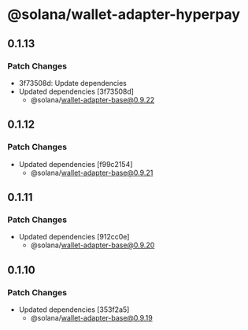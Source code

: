 # @solana/wallet-adapter-hyperpay

## 0.1.13

### Patch Changes

-   3f73508d: Update dependencies
-   Updated dependencies [3f73508d]
    -   @solana/wallet-adapter-base@0.9.22

## 0.1.12

### Patch Changes

-   Updated dependencies [f99c2154]
    -   @solana/wallet-adapter-base@0.9.21

## 0.1.11

### Patch Changes

-   Updated dependencies [912cc0e]
    -   @solana/wallet-adapter-base@0.9.20

## 0.1.10

### Patch Changes

-   Updated dependencies [353f2a5]
    -   @solana/wallet-adapter-base@0.9.19
